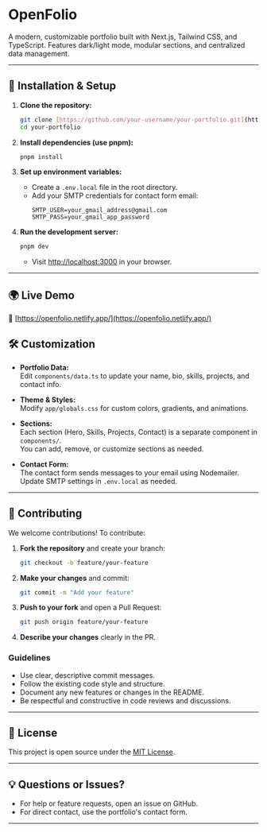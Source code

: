 # OpenFolio

A modern, customizable portfolio built with Next.js, Tailwind CSS, and TypeScript. Features dark/light mode, modular sections, and centralized data management.

---

## 🚀 Installation & Setup

1. **Clone the repository:**
   ```sh
   git clone [https://github.com/your-username/your-portfolio.git](https://github.com/mdh00/OpenFolio)
   cd your-portfolio
   ```

2. **Install dependencies (use pnpm):**
   ```sh
   pnpm install
   ```

3. **Set up environment variables:**
   - Create a `.env.local` file in the root directory.
   - Add your SMTP credentials for contact form email:
     ```
     SMTP_USER=your_gmail_address@gmail.com
     SMTP_PASS=your_gmail_app_password
     ```

4. **Run the development server:**
   ```sh
   pnpm dev
   ```
   - Visit [http://localhost:3000](http://localhost:3000) in your browser.

---

## 🌍 Live Demo  

🔗 [https://openfolio.netlify.app/](https://openfolio.netlify.app/)  


## 🛠️ Customization

- **Portfolio Data:**  
  Edit `components/data.ts` to update your name, bio, skills, projects, and contact info.

- **Theme & Styles:**  
  Modify `app/globals.css` for custom colors, gradients, and animations.

- **Sections:**  
  Each section (Hero, Skills, Projects, Contact) is a separate component in `components/`.  
  You can add, remove, or customize sections as needed.

- **Contact Form:**  
  The contact form sends messages to your email using Nodemailer.  
  Update SMTP settings in `.env.local` as needed.

---

## 🤝 Contributing

We welcome contributions! To contribute:

1. **Fork the repository** and create your branch:
   ```sh
   git checkout -b feature/your-feature
   ```

2. **Make your changes** and commit:
   ```sh
   git commit -m "Add your feature"
   ```

3. **Push to your fork** and open a Pull Request:
   ```sh
   git push origin feature/your-feature
   ```

4. **Describe your changes** clearly in the PR.

### Guidelines

- Use clear, descriptive commit messages.
- Follow the existing code style and structure.
- Document any new features or changes in the README.
- Be respectful and constructive in code reviews and discussions.

---

## 📄 License

This project is open source under the [MIT License](LICENSE).

---

## 💡 Questions or Issues?

- For help or feature requests, open an issue on GitHub.
- For direct contact, use the portfolio's contact form.

---
